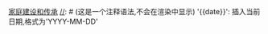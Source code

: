 [//]: # (使用 Markdown 的语法，您可以创建一个链接，链接到存档分类 家庭建设和传承 的文章列表页面)
[家庭建设和传承](/家庭建设和传承)
[//]: # (这是一个注释语法,不会在渲染中显示)
'{{date}}': 插入当前日期,格式为'YYYY-MM-DD'
